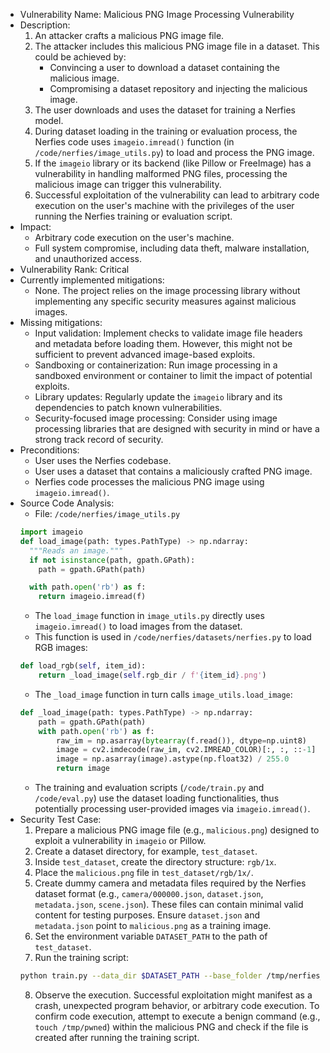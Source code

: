 - Vulnerability Name: Malicious PNG Image Processing Vulnerability
- Description:
    1. An attacker crafts a malicious PNG image file.
    2. The attacker includes this malicious PNG image file in a dataset. This could be achieved by:
        - Convincing a user to download a dataset containing the malicious image.
        - Compromising a dataset repository and injecting the malicious image.
    3. The user downloads and uses the dataset for training a Nerfies model.
    4. During dataset loading in the training or evaluation process, the Nerfies code uses `imageio.imread()` function (in `/code/nerfies/image_utils.py`) to load and process the PNG image.
    5. If the `imageio` library or its backend (like Pillow or FreeImage) has a vulnerability in handling malformed PNG files, processing the malicious image can trigger this vulnerability.
    6. Successful exploitation of the vulnerability can lead to arbitrary code execution on the user's machine with the privileges of the user running the Nerfies training or evaluation script.
- Impact:
    - Arbitrary code execution on the user's machine.
    - Full system compromise, including data theft, malware installation, and unauthorized access.
- Vulnerability Rank: Critical
- Currently implemented mitigations:
    - None. The project relies on the image processing library without implementing any specific security measures against malicious images.
- Missing mitigations:
    - Input validation: Implement checks to validate image file headers and metadata before loading them. However, this might not be sufficient to prevent advanced image-based exploits.
    - Sandboxing or containerization: Run image processing in a sandboxed environment or container to limit the impact of potential exploits.
    - Library updates: Regularly update the `imageio` library and its dependencies to patch known vulnerabilities.
    - Security-focused image processing: Consider using image processing libraries that are designed with security in mind or have a strong track record of security.
- Preconditions:
    - User uses the Nerfies codebase.
    - User uses a dataset that contains a maliciously crafted PNG image.
    - Nerfies code processes the malicious PNG image using `imageio.imread()`.
- Source Code Analysis:
    - File: `/code/nerfies/image_utils.py`
    ```python
    import imageio
    def load_image(path: types.PathType) -> np.ndarray:
      """Reads an image."""
      if not isinstance(path, gpath.GPath):
        path = gpath.GPath(path)

      with path.open('rb') as f:
        return imageio.imread(f)
    ```
    - The `load_image` function in `image_utils.py` directly uses `imageio.imread()` to load images from the dataset.
    - This function is used in `/code/nerfies/datasets/nerfies.py` to load RGB images:
    ```python
    def load_rgb(self, item_id):
        return _load_image(self.rgb_dir / f'{item_id}.png')
    ```
    - The `_load_image` function in turn calls `image_utils.load_image`:
    ```python
    def _load_image(path: types.PathType) -> np.ndarray:
        path = gpath.GPath(path)
        with path.open('rb') as f:
            raw_im = np.asarray(bytearray(f.read()), dtype=np.uint8)
            image = cv2.imdecode(raw_im, cv2.IMREAD_COLOR)[:, :, ::-1]  # BGR -> RGB
            image = np.asarray(image).astype(np.float32) / 255.0
            return image
    ```
    - The training and evaluation scripts (`/code/train.py` and `/code/eval.py`) use the dataset loading functionalities, thus potentially processing user-provided images via `imageio.imread()`.
- Security Test Case:
    1. Prepare a malicious PNG image file (e.g., `malicious.png`) designed to exploit a vulnerability in `imageio` or Pillow.
    2. Create a dataset directory, for example, `test_dataset`.
    3. Inside `test_dataset`, create the directory structure: `rgb/1x`.
    4. Place the `malicious.png` file in `test_dataset/rgb/1x/`.
    5. Create dummy camera and metadata files required by the Nerfies dataset format (e.g., `camera/000000.json`, `dataset.json`, `metadata.json`, `scene.json`). These files can contain minimal valid content for testing purposes. Ensure `dataset.json` and `metadata.json` point to `malicious.png` as a training image.
    6. Set the environment variable `DATASET_PATH` to the path of `test_dataset`.
    7. Run the training script:
    ```bash
    python train.py --data_dir $DATASET_PATH --base_folder /tmp/nerfies_test --gin_configs configs/test_vrig.gin
    ```
    8. Observe the execution. Successful exploitation might manifest as a crash, unexpected program behavior, or arbitrary code execution. To confirm code execution, attempt to execute a benign command (e.g., `touch /tmp/pwned`) within the malicious PNG and check if the file is created after running the training script.